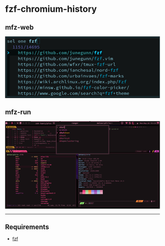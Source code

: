 # fzf-chromium-history

mfz-web
-------
![mfz-web](mfz-web_screenshot.png)


mfz-run
-------
![mfz-run](mfz-run_screenshot.png)

***
Requirements
------------
- [fzf](https://github.com/junegunn/fzf)

